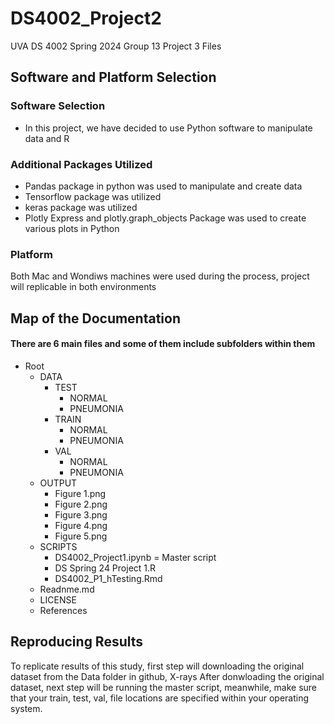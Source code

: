 # DS4002_Project2
UVA DS 4002 Spring 2024 Group 13 Project 3 Files
## Software and Platform Selection
### Software Selection
- In this project, we have decided to use Python software to manipulate data and R
### Additional Packages Utilized
- Pandas package in python was used to manipulate and create data
- Tensorflow package was utilized
- keras package was utilized
- Plotly Express and plotly.graph_objects Package was used to create various plots in Python

### Platform 
Both Mac and Wondiws machines were used during the process, project will replicable in both environments

## Map of the Documentation
#### There are 6 main files and some of them include subfolders within them 
- Root
  - DATA
    - TEST
        - NORMAL
        - PNEUMONIA
    - TRAIN
        - NORMAL
        - PNEUMONIA
    - VAL
        - NORMAL
        - PNEUMONIA
  - OUTPUT
    - Figure 1.png
    - Figure 2.png
    - Figure 3.png
    - Figure 4.png
    - Figure 5.png
  - SCRIPTS
    -  DS4002_Project1.ipynb = Master script
    -  DS Spring 24 Project 1.R
    -  DS4002_P1_hTesting.Rmd
  - Readnme.md
  - LICENSE
  - References

## Reproducing Results
To replicate results of this study, first step will downloading the original dataset from the Data folder in github, X-rays
After donwloading the original dataset, next step will be running the master script, meanwhile, make sure that your train, test, val, file locations are specified within your operating system.
